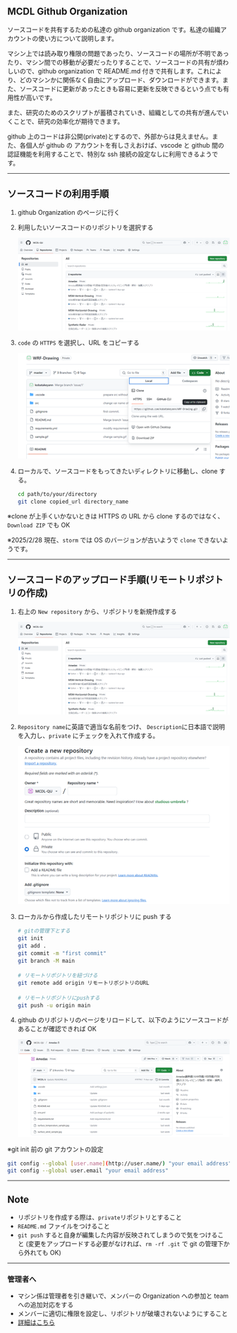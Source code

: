 ## MCDL Github Organization

ソースコードを共有するための私達の github organization です。私達の組織アカウントの使い方について説明します。

マシン上では読み取り権限の問題であったり、ソースコードの場所が不明であったり、マシン間での移動が必要だったりすることで、ソースコードの共有が煩わしいので、github organization で README.md 付きで共有します。これにより、どのマシンかに関係なく自由にアップロード、ダウンロードができます。また、ソースコードに更新があったときも容易に更新を反映できるという点でも有用性が高いです。

また、研究のためのスクリプトが蓄積されていき、組織としての共有が進んでいくことで、研究の効率化が期待できます。

github 上のコードは非公開(private)とするので、外部からは見えません。また、各個人が github の アカウントを有しさえおけば、vscode と github 間の認証機能を利用することで、特別な ssh 接続の設定なしに利用できるようです。

---

## ソースコードの利用手順

1. github Organization のページに行く
2. 利用したいソースコードのリポジトリを選択する

   ![repository_view.png](../sample_img/repository_view.png)

3. `code` の `HTTPS` を選択し、URL をコピーする

   ![clone_view.png](../sample_img/clone_view.png)

4. ローカルで、ソースコードをもってきたいディレクトリに移動し、clone する。

   ```bash
   cd path/to/your/directory
   git clone copied_url directory_name
   ```

※clone が上手くいかないときは HTTPS の URL から clone するのではなく、 `Download ZIP` でも OK

※2025/2/28 現在、`storm` では OS のバージョンが古いようで `clone` できないようです。

---

## ソースコードのアップロード手順(リモートリポジトリの作成)

1. 右上の `New repository` から、リポジトリを新規作成する

   ![repository_view.png](../sample_img/repository_view.png)

2. `Repository name`に英語で適当な名前をつけ、 `Description`に日本語で説明を入力し、`private` にチェックを入れて作成する。

   ![new_repositpry.png](../sample_img/new_repository.png)

3. ローカルから作成したリモートリポジトリに push する

   ```bash
   # gitの管理下とする
   git init
   git add .
   git commit -m "first commit"
   git branch -M main

   # リモートリポジトリを紐づける
   git remote add origin リモートリポジトリのURL

   # リモートリポジトリにpushする
   git push -u origin main
   ```

4. github のリポジトリのページをリロードして、以下のようにソースコードがあることが確認できれば OK

   ![repository_detail.png](../sample_img/repository_detail.png)

※git init 前の git アカウントの設定

```bash
git config --global [user.name](http://user.name/) "your email address"
git config --global user.email "your email address"
```

---

## Note

- リポジトリを作成する際は、`private`リポジトリとすること
- `README.md` ファイルをつけること
- `git push` すると自身が編集した内容が反映されてしまうので気をつけること
  (変更をアップロードする必要がなければ、`rm -rf .git` で git の管理下から外れても OK)

---

### 管理者へ

- マシン係は管理者を引き継いで、メンバーの Organization への参加と team への追加対応をする
- メンバーに適切に権限を設定し、リポジトリが破壊されないようにすること
- [詳細はこちら](https://www.notion.so/Github-Organization-c9b1e493d2354ca9a6da1fc9d1c8e231)
